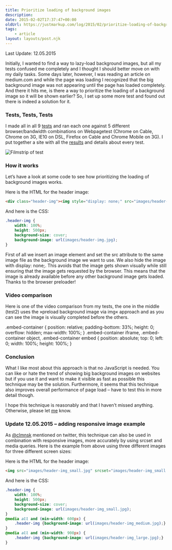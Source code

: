 ```yaml
---
title: Prioritize loading of background images
description: 
date: 2015-02-02T17:37:47+00:00
oldUrl: https://justmarkup.com/log/2015/02/prioritize-loading-of-background-images/
tags:
    - article
layout: layouts/post.njk
---
```


Last Update: 12.05.2015

Initially, I wanted to find a way to lazy-load background images, but all my tests confused me completely and I thought I should better move on with my daily tasks. Some days later, however, I was reading an article on medium.com and while the page was loading I recognized that the big background image was not appearing until the page has loaded completely. And there it hits me, is there a way to prioritize the loading of a background image so it will be shown earlier? So, I set up some more test and found out there is indeed a solution for it.

### Tests, Tests, Tests

I made all in all 9 [tests](https://justmarkup.com/testtest/prio-bg-img/results.html) and ran each one against 5 different browser/bandwidth combinations on Webpagetest (Chrome on Cable, Chrome on 3G, IE10 on DSL, Firefox on Cable and Chrome Mobile on 3G). I put together a site with all the [results](https://justmarkup.com/testtest/prio-bg-img/results.html) and details about every test.

![Filmstrip of test](https://justmarkup.com/log/wp-content/uploads/2015/02/filmstrip-chrome-cable.png)

### How it works

Let’s have a look at some code to see how prioritizing the loading of background images works.

Here is the HTML for the header image:

```html
<div class="header-img"><img style="display: none;" src="images/header-img.jpg" alt=""></div>
```

And here is the CSS:

```css
.header-img {
    width: 100%;
    height: 500px;
    background-size: cover;
    background-image: url(images/header-img.jpg);
}
```

First of all we insert an image element and set the src attribute to the same image file as the background image we want to use. We also hide the image with display: none;. This avoids that the image gets shown visually while still ensuring that the image gets requested by the browser. This means that the image is already available before any other background image gets loaded. Thanks to the browser preloader!

### Video comparison

Here is one of the video comparison from my tests, the one in the middle (test2) uses the »preload background image via img« approach and as you can see the image is visually completed before the others.

.embed-container { position: relative; padding-bottom: 33%; height: 0; overflow: hidden; max-width: 100%; } .embed-container iframe, .embed-container object, .embed-container embed { position: absolute; top: 0; left: 0; width: 100%; height: 100%; }

### Conclusion

What I like most about this approach is that no JavaScript is needed. You can like or hate the trend of showing big background images on websites but if you use it and want to make it visible as fast as possible this technique may be the solution. Furthermore, it seems that this technique also improves overall performance of page load – have to test this in more detail though.

I hope this technique is reasonably and that I haven’t missed anything. Otherwise, please let [me](https://twitter.com/justmarkup) know.

### Update 12.05.2015 – adding responsive image example

As [@clmnsk](https://twitter.com/clmnsk/status/598114917590401024) mentioned on twitter, this technique can also be used in combination with responsive images, more accurately by using srcset and media queries. Here is the example from above using three different images for three different screen sizes:

Here is the HTML for the header image:
```html
<img src="images/header-img_small.jpg" srcset="images/header-img_small.jpg 600w, images/header-img_medium.jpg 900w, images/header-img_large.jpg 1200w" alt="">
```

And here is the CSS:

``` css
.header-img {
    width: 100%;
    height: 500px;
    background-size: cover;
    background-image: url(images/header-img_small.jpg);
}
@media all and (min-width: 600px) {
    .header-img {background-image: url(images/header-img_medium.jpg);}
}
@media all and (min-width: 900px) {
    .header-img {background-image: url(images/header-img_large.jpg);}
}
```